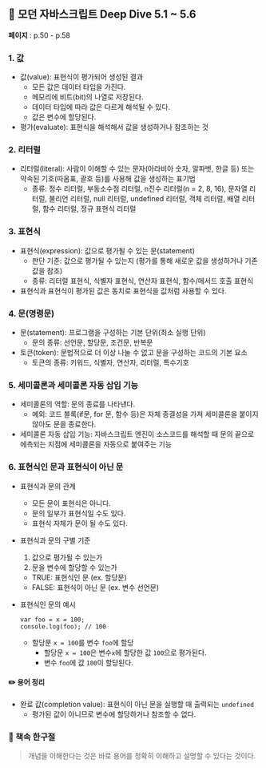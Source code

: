 ## 🦎 모던 자바스크립트 Deep Dive 5.1 ~ 5.6

**페이지** : p.50 - p.58

### 1. 값

- 값(value): 표현식이 평가되어 생성된 결과
  - 모든 값은 데이터 타입을 가진다.
  - 메모리에 비트(bit)의 나열로 저장된다.
  - 데이터 타입에 따라 값은 다르게 해석될 수 있다.
  - 값은 변수에 할당된다.
- 평가(evaluate): 표현식을 해석해서 값을 생성하거나 참조하는 것

### 2. 리터럴

- 리터럴(literal): 사람이 이해할 수 있는 문자(아라비아 숫자, 알파벳, 한글 등) 또는 약속된 기호(따옴표, 괄호 등)를 사용해 값을 생성하는 표기법
  - 종류: 정수 리터럴, 부동소수점 리터럴, n진수 리터럴(n = 2, 8, 16), 문자열 리터럴, 불리언 리터럴, null 리터럴, undefined 리터럴, 객체 리터럴, 배열 리터럴, 함수 리터럴, 정규 표현식 리터럴

### 3. 표현식

- 표현식(expression): 값으로 평가될 수 있는 문(statement)
  - 판단 기준: 값으로 평가될 수 있는지 (평가를 통해 새로운 값을 생성하거나 기존값을 참조)
  - 종류: 리터럴 표현식, 식별자 표현식, 연산자 표현식, 함수/메서드 호출 표현식
- 표현식과 표현식이 평가된 값은 동치로 표현식을 값처럼 사용할 수 있다.

### 4. 문(명령문)

- 문(statement): 프로그램을 구성하는 기본 단위(최소 실행 단위)
  - 문의 종류: 선언문, 할당문, 조건문, 반복문
- 토큰(token): 문법적으로 더 이상 나눌 수 없고 문을 구성하는 코드의 기본 요소
  - 토큰의 종류: 키워드, 식별자, 연산자, 리터럴, 특수기호

### 5. 세미콜론과 세미콜론 자동 삽입 기능

- 세미콜론의 역할: 문의 종료를 나타낸다.
  - 예외: 코드 블록(if문, for 문, 함수 등)은 자체 종결성을 가져 세미콜론을 붙이지 않아도 문을 종료한다.
- 세미콜론 자동 삽입 기능: 자바스크립트 엔진이 소스코드를 해석할 때 문의 끝으로 에측되는 지점에 세미콜론을 자동으로 붙여주는 기능

### 6. 표현식인 문과 표현식이 아닌 문

- 표현식과 문의 관계
  - 모든 문이 표현식은 아니다.
  - 문의 일부가 표현식일 수도 있다.
  - 표현식 자체가 문이 될 수도 있다.
- 표현식과 문의 구별 기준
  1. 값으로 평가될 수 있는가
  2. 문을 변수에 할당할 수 있는가
  - TRUE: 표현식인 문 (ex. 할당문)
  - FALSE: 표현식이 아닌 문 (ex. 변수 선언문)
- 표현식인 문의 예시

  ```
  var foo = x = 100;
  console.log(foo); // 100
  ```

  - 할당문 `x = 100`를 변수 `foo`에 할당
    - 할당문 `x = 100`은 변수`x`에 할당한 값 `100`으로 평가된다.
    - 변수 `foo`에 값 `100`이 할당된다.

#### ✏️ 용어 정리

- 완료 값(completion value): 표현식이 아닌 문을 실행할 때 출력되는 `undefined`
  - 평가된 값이 아니므로 변수에 할당하거나 참조할 수 없다.

### 📖 책속 한구절

> 개념을 이해한다는 것은 바로 용어를 정확히 이해하고 설명할 수 있다는 것이다.
